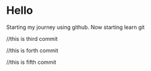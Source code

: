 # Hello
Starting my journey using github.
Now starting learn git

//this is third commit

//this is forth commit

//this is fifth commit

